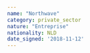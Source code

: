 ```yaml
---
name: "Northwave"
category: private_sector
nature: "Entreprise"
nationality: NLD
date_signed: '2018-11-12'
---
```

    